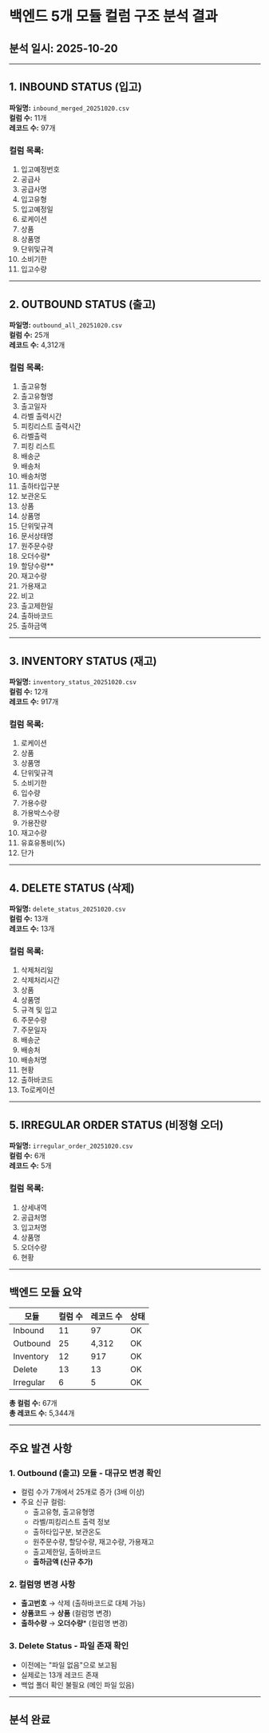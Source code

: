 # 백엔드 5개 모듈 컬럼 구조 분석 결과

## 분석 일시: 2025-10-20

---

## 1. INBOUND STATUS (입고)

**파일명:** `inbound_merged_20251020.csv`  
**컬럼 수:** 11개  
**레코드 수:** 97개

### 컬럼 목록:
1. 입고예정번호
2. 공급사
3. 공급사명
4. 입고유형
5. 입고예정일
6. 로케이션
7. 상품
8. 상품명
9. 단위및규격
10. 소비기한
11. 입고수량

---

## 2. OUTBOUND STATUS (출고)

**파일명:** `outbound_all_20251020.csv`  
**컬럼 수:** 25개  
**레코드 수:** 4,312개

### 컬럼 목록:
1. 출고유형
2. 출고유형명
3. 출고일자
4. 라벨 출력시간
5. 피킹리스트 출력시간
6. 라벨출력
7. 피킹 리스트
8. 배송군
9. 배송처
10. 배송처명
11. 출하타입구분
12. 보관온도
13. 상품
14. 상품명
15. 단위및규격
16. 문서상태명
17. 원주문수량
18. 오더수량*
19. 할당수량**
20. 재고수량
21. 가용재고
22. 비고
23. 출고제한일
24. 출하바코드
25. 출하금액

---

## 3. INVENTORY STATUS (재고)

**파일명:** `inventory_status_20251020.csv`  
**컬럼 수:** 12개  
**레코드 수:** 917개

### 컬럼 목록:
1. 로케이션
2. 상품
3. 상품명
4. 단위및규격
5. 소비기한
6. 입수량
7. 가용수량
8. 가용박스수량
9. 가용잔량
10. 재고수량
11. 유효유통비(%)
12. 단가

---

## 4. DELETE STATUS (삭제)

**파일명:** `delete_status_20251020.csv`  
**컬럼 수:** 13개  
**레코드 수:** 13개

### 컬럼 목록:
1. 삭제처리일
2. 삭제처리시간
3. 상품
4. 상품명
5. 규격 및 입고
6. 주문수량
7. 주문일자
8. 배송군
9. 배송처
10. 배송처명
11. 현황
12. 출하바코드
13. To로케이션

---

## 5. IRREGULAR ORDER STATUS (비정형 오더)

**파일명:** `irregular_order_20251020.csv`  
**컬럼 수:** 6개  
**레코드 수:** 5개

### 컬럼 목록:
1. 상세내역
2. 공급처명
3. 입고처명
4. 상품명
5. 오더수량
6. 현황

---

## 백엔드 모듈 요약

| 모듈       | 컬럼 수 | 레코드 수 | 상태 |
|-----------|--------|----------|------|
| Inbound   | 11     | 97       | OK   |
| Outbound  | 25     | 4,312    | OK   |
| Inventory | 12     | 917      | OK   |
| Delete    | 13     | 13       | OK   |
| Irregular | 6      | 5        | OK   |

**총 컬럼 수:** 67개  
**총 레코드 수:** 5,344개

---

## 주요 발견 사항

### 1. Outbound (출고) 모듈 - 대규모 변경 확인
- 컬럼 수가 7개에서 25개로 증가 (3배 이상)
- 주요 신규 컬럼:
  - 출고유형, 출고유형명
  - 라벨/피킹리스트 출력 정보
  - 출하타입구분, 보관온도
  - 원주문수량, 할당수량, 재고수량, 가용재고
  - 출고제한일, 출하바코드
  - **출하금액 (신규 추가)**

### 2. 컬럼명 변경 사항
- **출고번호** → 삭제 (출하바코드로 대체 가능)
- **상품코드** → **상품** (컬럼명 변경)
- **출하수량** → **오더수량*** (컬럼명 변경)

### 3. Delete Status - 파일 존재 확인
- 이전에는 "파일 없음"으로 보고됨
- 실제로는 13개 레코드 존재
- 백업 폴더 확인 불필요 (메인 파일 있음)

---

## 분석 완료
